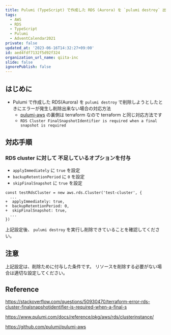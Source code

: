 ```yaml
---
title: Pulumi (TypeScript) で作成した RDS (Aurora) を `pulumi destroy` 出来ないときに設定する項目
tags:
  - AWS
  - RDS
  - TypeScript
  - Pulumi
  - AdventCalendar2021
private: false
updated_at: '2023-06-16T14:32:27+09:00'
id: aed4fdf7132f5d92f324
organization_url_name: qiita-inc
slide: false
ignorePublish: false
---
```


## はじめに

- Pulumi で作成した RDS(Aurora) を `pulumi destroy` で削除しようとしたときにエラーが発生し削除出来ない場合の対応方法
  - [pulumi-aws](https://github.com/pulumi/pulumi-aws) の裏側は terraform なので terraform と同じ対応方法です
  - `RDS Cluster FinalSnapshotIdentifier is required when a final snapshot is required`

## 対応手順

### RDS cluster に対して 不足しているオプションを付与

- `applyImmediately` に `true` を設定
- `backupRetentionPeriod` に `0` を設定
- `skipFinalSnapshot` に `true` を設定

```diff_typescript
const testRdsCluster = new aws.rds.Cluster('test-cluster', {
  ...
+  applyImmediately: true,
+  backupRetentionPeriod: 0,
+  skipFinalSnapshot: true,
  ...
})
```

上記設定後、 `pulumi destroy` を実行し削除できていることを確認してください。

## 注意

上記設定は、削除ために付与した条件です。
リソースを削除する必要がない場合は適切な設定してください。

## Reference

https://stackoverflow.com/questions/50930470/terraform-error-rds-cluster-finalsnapshotidentifier-is-required-when-a-final-s

https://www.pulumi.com/docs/reference/pkg/aws/rds/clusterinstance/

https://github.com/pulumi/pulumi-aws

